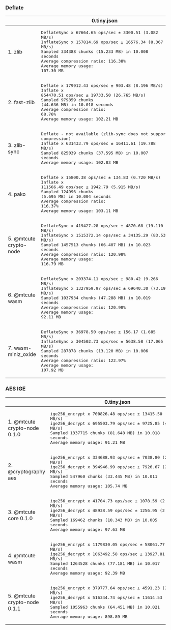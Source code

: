 ### Deflate
| | 0.tiny.json | 1.small.json | 2.medium.json | 3.large.json | 4.verylarge.json |
| --- | --- | --- | --- | --- | --- |
| 1. zlib | <pre>DeflateSync x 67664.65 ops/sec ± 3300.51 (3.082 MB/s)<br/>InflateSync x 157814.69 ops/sec ± 16576.34 (8.367 MB/s)<br/>Sampled 334388 chunks (15.233 MB) in 10.008 seconds<br/>Average compression ratio: 116.38%<br/>Average memory usage: 107.30 MB</pre> | <pre>DeflateSync x 36795.23 ops/sec ± 374.74 (15.477 MB/s)<br/>InflateSync x 128483.36 ops/sec ± 3170.76 (41.082 MB/s)<br/>Sampled 162380 chunks (68.302 MB) in 10.006 seconds<br/>Average compression ratio: 76.01%<br/>Average memory usage: 114.96 MB</pre> | <pre>DeflateSync x 3745.11 ops/sec ± 8.32 (46.504 MB/s)<br/>InflateSync x 20101.90 ops/sec ± 35.84 (163.809 MB/s)<br/>Sampled 13859 chunks (172.091 MB) in 10.006 seconds<br/>Average compression ratio: 65.63%<br/>Average memory usage: 86.37 MB</pre> | <pre>DeflateSync x 244.41 ops/sec ± 0.43 (16.952 MB/s)<br/>InflateSync x 3264.46 ops/sec ± 37.73 (147.022 MB/s)<br/>Sampled 1207 chunks (83.719 MB) in 10.063 seconds<br/>Average compression ratio: 64.93%<br/>Average memory usage: 95.21 MB</pre> | <pre>DeflateSync x 31.55 ops/sec ± 0.04 (16.399 MB/s)<br/>InflateSync x 485.64 ops/sec ± 2.89 (134.003 MB/s)<br/>Sampled 226 chunks (117.486 MB) in 10.248 seconds<br/>Average compression ratio: 53.08%<br/>Average memory usage: 102.41 MB</pre> | 
| 2. fast-zlib | <pre>Deflate x 179912.43 ops/sec ± 903.48 (8.196 MB/s)<br/>Inflate x 854470.51 ops/sec ± 19733.50 (26.765 MB/s)<br/>Sampled 979859 chunks (44.636 MB) in 10.018 seconds<br/>Average compression ratio: 68.76%<br/>Average memory usage: 102.21 MB</pre> | <pre>Deflate x 42460.08 ops/sec ± 163.82 (17.850 MB/s)<br/>Inflate x 232979.06 ops/sec ± 2177.00 (56.656 MB/s)<br/>Sampled 217411 chunks (91.400 MB) in 10.006 seconds<br/>Average compression ratio: 57.84%<br/>Average memory usage: 98.12 MB</pre> | <pre>Deflate x 2249.90 ops/sec ± 10.77 (27.919 MB/s)<br/>Inflate x 19697.14 ops/sec ± 160.63 (156.267 MB/s)<br/>Sampled 11175 chunks (138.668 MB) in 10.005 seconds<br/>Average compression ratio: 63.93%<br/>Average memory usage: 85.23 MB</pre> | <pre>Deflate x 216.79 ops/sec ± 0.45 (15.042 MB/s)<br/>Inflate x 3155.40 ops/sec ± 32.46 (142.272 MB/s)<br/>Sampled 1142 chunks (79.234 MB) in 10.034 seconds<br/>Average compression ratio: 64.99%<br/>Average memory usage: 103.18 MB</pre> | <pre>Deflate x 31.25 ops/sec ± 0.04 (16.250 MB/s)<br/>Inflate x 463.64 ops/sec ± 3.60 (127.883 MB/s)<br/>Sampled 220 chunks (114.385 MB) in 10.105 seconds<br/>Average compression ratio: 53.05%<br/>Average memory usage: 120.64 MB</pre> | 
| 3. zlib-sync | <pre>Deflate - not available (zlib-sync does not support compression)<br/>Inflate x 631433.79 ops/sec ± 16411.61 (19.788 MB/s)<br/>Sampled 825039 chunks (37.595 MB) in 10.007 seconds<br/>Average memory usage: 102.83 MB</pre> | <pre>Deflate - not available (zlib-sync does not support compression)<br/>Inflate x 194859.81 ops/sec ± 9266.44 (47.446 MB/s)<br/>Sampled 202504 chunks (85.208 MB) in 10.003 seconds<br/>Average memory usage: 89.21 MB</pre> | <pre>Deflate - not available (zlib-sync does not support compression)<br/>Inflate x 19294.00 ops/sec ± 54.15 (153.149 MB/s)<br/>Sampled 11152 chunks (138.444 MB) in 10.005 seconds<br/>Average memory usage: 84.34 MB</pre> | <pre>Deflate - not available (zlib-sync does not support compression)<br/>Inflate x 3527.60 ops/sec ± 13.69 (159.054 MB/s)<br/>Sampled 1139 chunks (79.028 MB) in 10.049 seconds<br/>Average memory usage: 102.20 MB</pre> | <pre>Deflate - not available (zlib-sync does not support compression)<br/>Inflate x 604.00 ops/sec ± 3.36 (166.547 MB/s)<br/>Sampled 229 chunks (119.048 MB) in 10.365 seconds<br/>Average memory usage: 107.27 MB</pre> | 
| 4. pako | <pre>Deflate x 15800.38 ops/sec ± 134.83 (0.720 MB/s)<br/>Inflate x 111566.49 ops/sec ± 1942.79 (5.915 MB/s)<br/>Sampled 124996 chunks (5.695 MB) in 10.004 seconds<br/>Average compression ratio: 116.37%<br/>Average memory usage: 103.11 MB</pre> | <pre>Deflate x 12150.17 ops/sec ± 63.27 (5.114 MB/s)<br/>Inflate x 61907.03 ops/sec ± 1813.27 (19.807 MB/s)<br/>Sampled 82149 chunks (34.575 MB) in 10.016 seconds<br/>Average compression ratio: 76.02%<br/>Average memory usage: 99.13 MB</pre> | <pre>Deflate x 2142.42 ops/sec ± 14.98 (26.602 MB/s)<br/>Inflate x 8547.97 ops/sec ± 211.00 (69.654 MB/s)<br/>Sampled 10055 chunks (124.850 MB) in 10.007 seconds<br/>Average compression ratio: 65.63%<br/>Average memory usage: 99.17 MB</pre> | <pre>Deflate x 156.80 ops/sec ± 1.30 (10.878 MB/s)<br/>Inflate x 1489.83 ops/sec ± 38.77 (67.116 MB/s)<br/>Sampled 913 chunks (63.341 MB) in 10.063 seconds<br/>Average compression ratio: 64.94%<br/>Average memory usage: 96.84 MB</pre> | <pre>Deflate x 20.72 ops/sec ± 0.17 (10.773 MB/s)<br/>Inflate x 228.57 ops/sec ± 0.98 (63.069 MB/s)<br/>Sampled 160 chunks (83.173 MB) in 10.292 seconds<br/>Average compression ratio: 53.08%<br/>Average memory usage: 112.95 MB</pre> | 
| 5. @mtcute crypto-node | <pre>DeflateSync x 419427.28 ops/sec ± 4870.68 (19.110 MB/s)<br/>InflateSync x 1515372.14 ops/sec ± 34135.29 (83.531 MB/s)<br/>Sampled 1457513 chunks (66.407 MB) in 10.023 seconds<br/>Average compression ratio: 120.98%<br/>Average memory usage: 116.79 MB</pre> | <pre>DeflateSync x 125877.83 ops/sec ± 1146.84 (52.921 MB/s)<br/>InflateSync x 276495.36 ops/sec ± 4366.77 (89.146 MB/s)<br/>Sampled 334094 chunks (140.459 MB) in 10.007 seconds<br/>Average compression ratio: 76.69%<br/>Average memory usage: 92.52 MB</pre> | <pre>DeflateSync x 15642.48 ops/sec ± 40.91 (194.354 MB/s)<br/>InflateSync x 35903.40 ops/sec ± 77.15 (298.156 MB/s)<br/>Sampled 20435 chunks (253.899 MB) in 10.004 seconds<br/>Average compression ratio: 66.84%<br/>Average memory usage: 86.11 MB</pre> | <pre>DeflateSync x 1944.86 ops/sec ± 3.42 (134.914 MB/s)<br/>InflateSync x 6381.84 ops/sec ± 8.17 (290.877 MB/s)<br/>Sampled 2186 chunks (151.642 MB) in 10.024 seconds<br/>Average compression ratio: 65.70%<br/>Average memory usage: 96.68 MB</pre> | <pre>DeflateSync x 371.79 ops/sec ± 0.27 (193.262 MB/s)<br/>InflateSync x 1191.16 ops/sec ± 1.92 (332.764 MB/s)<br/>Sampled 651 chunks (338.398 MB) in 10.031 seconds<br/>Average compression ratio: 53.74%<br/>Average memory usage: 106.45 MB</pre> | 
| 6. @mtcute wasm | <pre>DeflateSync x 203374.11 ops/sec ± 980.42 (9.266 MB/s)<br/>InflateSync x 1327959.97 ops/sec ± 69640.30 (73.198 MB/s)<br/>Sampled 1037934 chunks (47.288 MB) in 10.019 seconds<br/>Average compression ratio: 120.98%<br/>Average memory usage: 92.11 MB</pre> | <pre>DeflateSync x 52884.58 ops/sec ± 166.83 (22.235 MB/s)<br/>InflateSync x 214179.70 ops/sec ± 4803.37 (69.057 MB/s)<br/>Sampled 239142 chunks (100.544 MB) in 10.005 seconds<br/>Average compression ratio: 76.69%<br/>Average memory usage: 90.77 MB</pre> | <pre>DeflateSync x 7064.20 ops/sec ± 19.31 (87.654 MB/s)<br/>InflateSync x 25218.82 ops/sec ± 181.75 (209.110 MB/s)<br/>Sampled 17418 chunks (216.124 MB) in 10.004 seconds<br/>Average compression ratio: 66.83%<br/>Average memory usage: 87.00 MB</pre> | <pre>DeflateSync x 978.02 ops/sec ± 1.57 (67.853 MB/s)<br/>InflateSync x 4421.52 ops/sec ± 14.39 (201.557 MB/s)<br/>Sampled 1935 chunks (134.246 MB) in 10.029 seconds<br/>Average compression ratio: 65.71%<br/>Average memory usage: 99.19 MB</pre> | <pre>DeflateSync x 181.99 ops/sec ± 0.11 (94.594 MB/s)<br/>InflateSync x 736.31 ops/sec ± 1.26 (205.675 MB/s)<br/>Sampled 540 chunks (280.681 MB) in 10.074 seconds<br/>Average compression ratio: 53.74%<br/>Average memory usage: 103.78 MB</pre> |
| 7. wasm-miniz_oxide | <pre>DeflateSync x 36978.50 ops/sec ± 156.17 (1.685 MB/s)<br/>InflateSync x 304502.73 ops/sec ± 5638.58 (17.065 MB/s)<br/>Sampled 287878 chunks (13.120 MB) in 10.006 seconds<br/>Average compression ratio: 122.97%<br/>Average memory usage: 107.92 MB</pre> | <pre>DeflateSync x 29220.87 ops/sec ± 195.66 (12.282 MB/s)<br/>InflateSync x 101129.53 ops/sec ± 488.63 (32.967 MB/s)<br/>Sampled 153502 chunks (64.518 MB) in 10.005 seconds<br/>Average compression ratio: 77.56%<br/>Average memory usage: 108.04 MB</pre> | <pre>DeflateSync x 7276.46 ops/sec ± 15.12 (90.443 MB/s)<br/>InflateSync x 15100.98 ops/sec ± 53.22 (131.174 MB/s)<br/>Sampled 16600 chunks (206.329 MB) in 10.005 seconds<br/>Average compression ratio: 69.89%<br/>Average memory usage: 89.73 MB</pre> | <pre>DeflateSync x 1405.89 ops/sec ± 3.57 (97.526 MB/s)<br/>InflateSync x 2618.62 ops/sec ± 7.13 (122.463 MB/s)<br/>Sampled 1981 chunks (137.422 MB) in 10.022 seconds<br/>Average compression ratio: 67.42%<br/>Average memory usage: 102.03 MB</pre> | <pre>DeflateSync x 196.58 ops/sec ± 0.09 (102.198 MB/s)<br/>InflateSync x 352.79 ops/sec ± 0.47 (100.797 MB/s)<br/>Sampled 510 chunks (265.139 MB) in 10.090 seconds<br/>Average compression ratio: 54.96%<br/>Average memory usage: 101.34 MB</pre> | 

### AES IGE
| | 0.tiny.json | 1.small.json | 2.medium.json | 3.large.json | 4.verylarge.json |
| --- | --- | --- | --- | --- | --- |
| 1. @mtcute crypto-node 0.1.0 | <pre>ige256_encrypt x 700826.48 ops/sec ± 13415.50 (42.775 MB/s)<br/>ige256_decrypt x 695503.79 ops/sec ± 9725.85 (42.450 MB/s)<br/>Sampled 1337715 chunks (81.648 MB) in 10.018 seconds<br/>Average memory usage: 91.21 MB</pre> | <pre>ige256_encrypt x 296102.64 ops/sec ± 7861.22 (126.972 MB/s)<br/>ige256_decrypt x 299697.67 ops/sec ± 3785.74 (128.513 MB/s)<br/>Sampled 388488 chunks (166.588 MB) in 10.007 seconds<br/>Average memory usage: 91.45 MB</pre> | <pre>ige256_encrypt x 18209.01 ops/sec ± 38.28 (226.469 MB/s)<br/>ige256_decrypt x 18505.84 ops/sec ± 28.03 (230.161 MB/s)<br/>Sampled 19617 chunks (243.979 MB) in 10.004 seconds<br/>Average memory usage: 85.01 MB</pre> | <pre>ige256_encrypt x 3406.35 ops/sec ± 6.34 (236.378 MB/s)<br/>ige256_decrypt x 3431.47 ops/sec ± 3.16 (238.121 MB/s)<br/>Sampled 2211 chunks (153.429 MB) in 10.017 seconds<br/>Average memory usage: 87.28 MB</pre> | <pre>ige256_encrypt x 464.11 ops/sec ± 0.32 (241.262 MB/s)<br/>ige256_decrypt x 462.72 ops/sec ± 0.27 (240.539 MB/s)<br/>Sampled 621 chunks (322.818 MB) in 10.056 seconds<br/>Average memory usage: 99.93 MB</pre> | 
| 2. @cryptography aes | <pre>ige256_encrypt x 334688.93 ops/sec ± 7038.80 (20.428 MB/s)<br/>ige256_decrypt x 394946.99 ops/sec ± 7926.67 (24.106 MB/s)<br/>Sampled 547960 chunks (33.445 MB) in 10.011 seconds<br/>Average memory usage: 105.74 MB</pre> | <pre>ige256_encrypt x 65488.66 ops/sec ± 725.98 (28.061 MB/s)<br/>ige256_decrypt x 67136.46 ops/sec ± 798.21 (28.767 MB/s)<br/>Sampled 135367 chunks (58.003 MB) in 10.003 seconds<br/>Average memory usage: 89.26 MB</pre> | <pre>ige256_encrypt x 2452.58 ops/sec ± 44.37 (30.485 MB/s)<br/>ige256_decrypt x 2595.40 ops/sec ± 35.62 (32.261 MB/s)<br/>Sampled 5695 chunks (70.786 MB) in 10.010 seconds<br/>Average memory usage: 84.21 MB</pre> | <pre>ige256_encrypt x 837.45 ops/sec ± 5.30 (58.083 MB/s)<br/>ige256_decrypt x 828.16 ops/sec ± 3.18 (57.438 MB/s)<br/>Sampled 839 chunks (58.190 MB) in 10.075 seconds<br/>Average memory usage: 104.30 MB</pre> | <pre>ige256_encrypt x 124.70 ops/sec ± 0.23 (64.837 MB/s)<br/>ige256_decrypt x 100.80 ops/sec ± 2.15 (52.411 MB/s)<br/>Sampled 140 chunks (72.793 MB) in 10.142 seconds<br/>Average memory usage: 132.97 MB</pre> | 
| 3. @mtcute core 0.1.0 | <pre>ige256_encrypt x 41704.73 ops/sec ± 1078.59 (2.545 MB/s)<br/>ige256_decrypt x 48938.59 ops/sec ± 1256.95 (2.987 MB/s)<br/>Sampled 169462 chunks (10.343 MB) in 10.005 seconds<br/>Average memory usage: 97.63 MB</pre> | <pre>ige256_encrypt x 6943.54 ops/sec ± 134.47 (2.978 MB/s)<br/>ige256_decrypt x 7312.48 ops/sec ± 64.90 (3.136 MB/s)<br/>Sampled 30876 chunks (13.240 MB) in 10.007 seconds<br/>Average memory usage: 74.31 MB</pre> | <pre>ige256_encrypt x 251.03 ops/sec ± 3.77 (3.116 MB/s)<br/>ige256_decrypt x 252.63 ops/sec ± 5.18 (3.136 MB/s)<br/>Sampled 1165 chunks (14.458 MB) in 10.052 seconds<br/>Average memory usage: 64.23 MB</pre> | <pre>ige256_encrypt x 52.03 ops/sec ± 0.40 (3.611 MB/s)<br/>ige256_decrypt x 51.77 ops/sec ± 0.85 (3.593 MB/s)<br/>Sampled 231 chunks (16.034 MB) in 10.179 seconds<br/>Average memory usage: 116.04 MB</pre> | <pre>ige256_encrypt x 6.62 ops/sec ± 0.07 (3.441 MB/s)<br/>ige256_decrypt x 6.60 ops/sec ± 0.06 (3.432 MB/s)<br/>Sampled 32 chunks (16.640 MB) in 10.181 seconds<br/>Average memory usage: 160.96 MB</pre> | 
| 4. @mtcute wasm | <pre>ige256_encrypt x 1179830.05 ops/sec ± 58061.77 (72.011 MB/s)<br/>ige256_decrypt x 1063492.58 ops/sec ± 13927.81 (64.910 MB/s)<br/>Sampled 1264528 chunks (77.181 MB) in 10.017 seconds<br/>Average memory usage: 92.39 MB</pre> | <pre>ige256_encrypt x 257493.43 ops/sec ± 7360.35 (110.367 MB/s)<br/>ige256_decrypt x 265147.55 ops/sec ± 3877.77 (113.648 MB/s)<br/>Sampled 225910 chunks (96.829 MB) in 10.004 seconds<br/>Average memory usage: 102.12 MB</pre> | <pre>ige256_encrypt x 12110.60 ops/sec ± 38.23 (150.471 MB/s)<br/>ige256_decrypt x 12198.47 ops/sec ± 34.24 (151.562 MB/s)<br/>Sampled 9153 chunks (113.722 MB) in 10.006 seconds<br/>Average memory usage: 85.88 MB</pre> | <pre>ige256_encrypt x 2109.72 ops/sec ± 21.78 (146.371 MB/s)<br/>ige256_decrypt x 2263.89 ops/sec ± 2.63 (157.067 MB/s)<br/>Sampled 929 chunks (64.453 MB) in 10.031 seconds<br/>Average memory usage: 108.22 MB</pre> | <pre>ige256_encrypt x 291.34 ops/sec ± 2.38 (151.504 MB/s)<br/>ige256_decrypt x 297.29 ops/sec ± 2.79 (154.597 MB/s)<br/>Sampled 161 chunks (83.722 MB) in 10.151 seconds<br/>Average memory usage: 91.63 MB</pre> | 
| 5. @mtcute crypto-node 0.1.1 | <pre>ige256_encrypt x 379777.64 ops/sec ± 4591.23 (23.180 MB/s)<br/>ige256_decrypt x 516344.74 ops/sec ± 11614.53 (31.515 MB/s)<br/>Sampled 1055963 chunks (64.451 MB) in 10.021 seconds<br/>Average memory usage: 898.89 MB</pre> | <pre>ige256_encrypt x 283423.59 ops/sec ± 5732.87 (121.525 MB/s)<br/>ige256_decrypt x 371165.42 ops/sec ± 2080.81 (159.146 MB/s)<br/>Sampled 380753 chunks (163.255 MB) in 10.007 seconds<br/>Average memory usage: 392.43 MB</pre> | <pre>ige256_encrypt x 36109.74 ops/sec ± 342.34 (448.613 MB/s)<br/>ige256_decrypt x 39318.52 ops/sec ± 168.93 (488.478 MB/s)<br/>Sampled 21924 chunks (272.375 MB) in 10.004 seconds<br/>Average memory usage: 103.98 MB</pre> | <pre>ige256_encrypt x 7309.13 ops/sec ± 31.65 (507.146 MB/s)<br/>ige256_decrypt x 7685.10 ops/sec ± 20.28 (533.233 MB/s)<br/>Sampled 2394 chunks (166.108 MB) in 10.027 seconds<br/>Average memory usage: 92.23 MB</pre> | <pre>ige256_encrypt x 1054.26 ops/sec ± 1.52 (548.070 MB/s)<br/>ige256_decrypt x 1052.45 ops/sec ± 2.11 (547.129 MB/s)<br/>Sampled 725 chunks (376.901 MB) in 10.061 seconds<br/>Average memory usage: 100.91 MB</pre> | 

